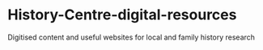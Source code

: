 # History-Centre-digital-resources
Digitised content and useful websites for local and family history research
